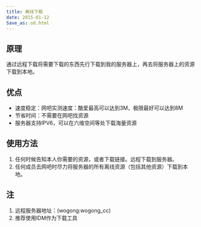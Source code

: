 ```yaml
---
title: 离线下载
date: 2015-01-12
Save_as: od.html
---
```


## 原理

通过远程下载将需要下载的东西先行下载到我的服务器上，再去将服务器上的资源下载到本地。

## 优点
* 速度稳定：网吧实测速度：酷爱最高可以达到3M，极限最好可以达到8M
* 节省时间：不需要在网吧找资源
* 服务器支持IPV6，可以在六维空间等处下载海量资源

## 使用方法
1. 任何时候告知本人你需要的资源，或者下载链接。远程下载到服务器。
2. 任何成员去网吧时尽力将服务器的所有离线资源（包括其他资源）下载到本地。

## 注
1. 远程服务器地址：(wogong:wogong_cc)
2. 推荐使用IDM作为下载工具

